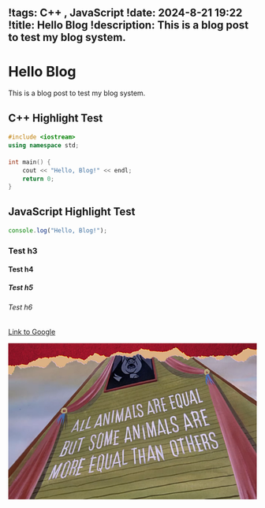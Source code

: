 !tags: C++ , JavaScript
!date: 2024-8-21 19:22
!title: Hello Blog
!description: This is a blog post to test my blog system.
---

# Hello Blog

This is a blog post to test my blog system.

## C++ Highlight Test
```cpp
#include <iostream>
using namespace std;

int main() {
    cout << "Hello, Blog!" << endl;
    return 0;
}
```

## JavaScript Highlight Test
```javascript
console.log("Hello, Blog!");
```

### Test h3
#### Test h4
##### Test h5
###### Test h6

[Link to Google](https://www.google.com)

![Image](../../public/statics/imgs/picture1.png)
